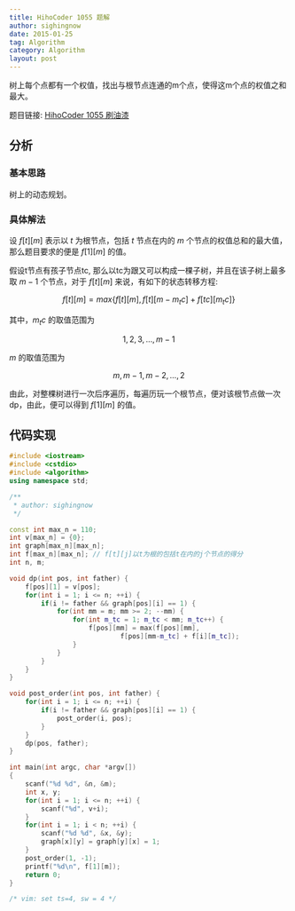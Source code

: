 ```yaml
---
title: HihoCoder 1055 题解
author: sighingnow
date: 2015-01-25
tag: Algorithm
category: Algorithm
layout: post
---
```


树上每个点都有一个权值，找出与根节点连通的m个点，使得这m个点的权值之和最大。

题目链接: [HihoCoder 1055 刷油漆](http://hihocoder.com/problemset/problem/1055)

<!--more-->

分析
---------

### 基本思路

树上的动态规划。

### 具体解法

设 $f[t][m]$ 表示以 $t$ 为根节点，包括 $t$ 节点在内的 $m$ 个节点的权值总和的最大值，那么题目要求的便是 $f[1][m]$ 的值。

假设t节点有孩子节点tc, 那么以tc为跟又可以构成一棵子树，并且在该子树上最多取 $m-1$ 个节点，对于 $f[t][m]$ 来说，有如下的状态转移方程:

$$f[t][m] = max\{f[t][m], f[t][m-m_tc]+f[tc][m_tc]\}$$

其中，$m_tc$ 的取值范围为

$$1, 2, 3, \dots, m-1$$

$m$ 的取值范围为

$$m, m-1, m-2, \dots, 2$$

由此，对整棵树进行一次后序遍历，每遍历玩一个根节点，便对该根节点做一次dp，由此，便可以得到 $f[1][m]$ 的值。

代码实现
-------

~~~cpp
#include <iostream>
#include <cstdio>
#include <algorithm>
using namespace std;

/**
 * author: sighingnow
 */

const int max_n = 110;
int v[max_n] = {0};
int graph[max_n][max_n];
int f[max_n][max_n]; // f[t][j]以t为根的包括t在内的j个节点的得分
int n, m;

void dp(int pos, int father) {
    f[pos][1] = v[pos];
    for(int i = 1; i <= n; ++i) {
        if(i != father && graph[pos][i] == 1) {
            for(int mm = m; mm >= 2; --mm) {
                for(int m_tc = 1; m_tc < mm; m_tc++) {
                    f[pos][mm] = max(f[pos][mm],
                            f[pos][mm-m_tc] + f[i][m_tc]);
                }
            }
        }
    }
}

void post_order(int pos, int father) {
    for(int i = 1; i <= n; ++i) {
        if(i != father && graph[pos][i] == 1) {
            post_order(i, pos);
        }
    }
    dp(pos, father);
}

int main(int argc, char *argv[])
{
	scanf("%d %d", &n, &m);
    int x, y;
    for(int i = 1; i <= n; ++i) {
        scanf("%d", v+i);
    }
    for(int i = 1; i < n; ++i) {
        scanf("%d %d", &x, &y);
        graph[x][y] = graph[y][x] = 1;
    }
    post_order(1, -1);
    printf("%d\n", f[1][m]);
	return 0;
}

/* vim: set ts=4, sw = 4 */
~~~

